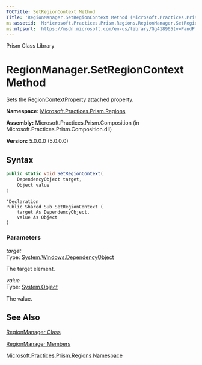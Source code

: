 ```yaml
---
TOCTitle: SetRegionContext Method
Title: 'RegionManager.SetRegionContext Method (Microsoft.Practices.Prism.Regions)'
ms:assetid: 'M:Microsoft.Practices.Prism.Regions.RegionManager.SetRegionContext(System.Windows.DependencyObject,System.Object)'
ms:mtpsurl: 'https://msdn.microsoft.com/en-us/library/Gg418965(v=PandP.50)'
---
```


Prism Class Library

RegionManager.SetRegionContext Method
=========================================

Sets the [RegionContextProperty](https://msdn.microsoft.com/en-us/library/microsoft.practices.prism.regions.regionmanager.regioncontextproperty(v=pandp.50)) attached property.

**Namespace:** [Microsoft.Practices.Prism.Regions](https://msdn.microsoft.com/en-us/library/microsoft.practices.prism.regions(v=pandp.50))

**Assembly:** Microsoft.Practices.Prism.Composition (in Microsoft.Practices.Prism.Composition.dll)

**Version:** 5.0.0.0 (5.0.0.0)


## Syntax


```C#
public static void SetRegionContext(
	DependencyObject target,
	Object value
)
```
```VB
'Declaration
Public Shared Sub SetRegionContext ( 
	target As DependencyObject,
	value As Object
)
```


### Parameters

*target*  
Type: [System.Windows.DependencyObject](http://msdn.microsoft.com/en-us/library/ms589309)

The target element.

*value*  
Type: [System.Object](http://msdn.microsoft.com/en-us/library/e5kfa45b)

The value.

See Also
--------


[RegionManager Class](https://msdn.microsoft.com/en-us/library/microsoft.practices.prism.regions.regionmanager(v=pandp.50))

[RegionManager Members](https://msdn.microsoft.com/en-us/library/microsoft.practices.prism.regions.regionmanager_members(v=pandp.50))

[Microsoft.Practices.Prism.Regions Namespace](https://msdn.microsoft.com/en-us/library/microsoft.practices.prism.regions(v=pandp.50))

